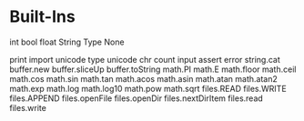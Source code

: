 # Built-Ins
int
bool
float
String
Type
None

print
import
unicode
type
unicode
chr
count
input
assert
error
string.cat
buffer.new
buffer.sliceUp
buffer.toString
math.PI
math.E
math.floor
math.ceil
math.cos
math.sin
math.tan
math.acos
math.asin
math.atan
math.atan2
math.exp
math.log
math.log10
math.pow
math.sqrt
files.READ
files.WRITE
files.APPEND
files.openFile
files.openDir
files.nextDirItem
files.read
files.write